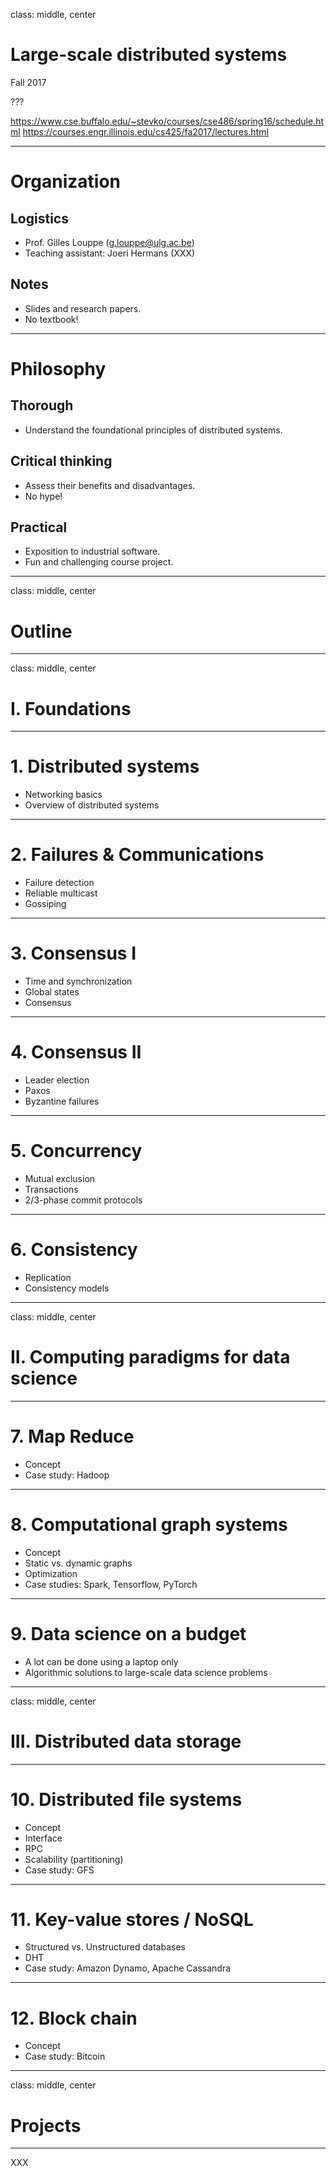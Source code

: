 class: middle, center

# Large-scale distributed systems

Fall 2017

???

https://www.cse.buffalo.edu/~stevko/courses/cse486/spring16/schedule.html
https://courses.engr.illinois.edu/cs425/fa2017/lectures.html

---

# Organization

## Logistics
- Prof. Gilles Louppe ([g.louppe@ulg.ac.be](mailto:g.louppe@ulg.ac.be))
- Teaching assistant: Joeri Hermans (XXX)

## Notes
- Slides and research papers.
- No textbook!

---

# Philosophy

## Thorough

- Understand the foundational principles of distributed systems.

## Critical thinking

- Assess their benefits and disadvantages.
- No hype!

## Practical

- Exposition to industrial software.
- Fun and challenging course project.

---

class: middle, center

# Outline

---

class: middle, center

# I. Foundations

---

# 1. Distributed systems

- Networking basics
- Overview of distributed systems

---

# 2. Failures & Communications

- Failure detection
- Reliable multicast
- Gossiping

---

# 3. Consensus I

- Time and synchronization
- Global states
- Consensus

---

# 4. Consensus II

- Leader election
- Paxos
- Byzantine failures

---

# 5. Concurrency

- Mutual exclusion
- Transactions
- 2/3-phase commit protocols

---

# 6. Consistency

- Replication
- Consistency models

---

class: middle, center

# II. Computing paradigms for data science

---

# 7. Map Reduce

- Concept
- Case study: Hadoop

---

# 8. Computational graph systems

- Concept
- Static vs. dynamic graphs
- Optimization
- Case studies: Spark, Tensorflow, PyTorch

---

# 9. Data science on a budget

- A lot can be done using a laptop only
- Algorithmic solutions to large-scale data science problems

---

class: middle, center

# III. Distributed data storage

---

# 10. Distributed file systems

- Concept
- Interface
- RPC
- Scalability (partitioning)
- Case study: GFS

---

# 11. Key-value stores / NoSQL

- Structured vs. Unstructured databases
- DHT
- Case study: Amazon Dynamo, Apache Cassandra

---

# 12. Block chain

- Concept
- Case study: Bitcoin

---

class: middle, center

# Projects

---

XXX

